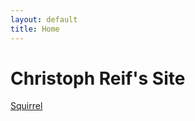 ```yaml
--- 
layout: default 
title: Home 
---
```

# Christoph Reif's Site

[Squirrel](https://www.wildlifeonline.me.uk/assets/ugc/gallery/lawn_grey_squirrel.jpg)
